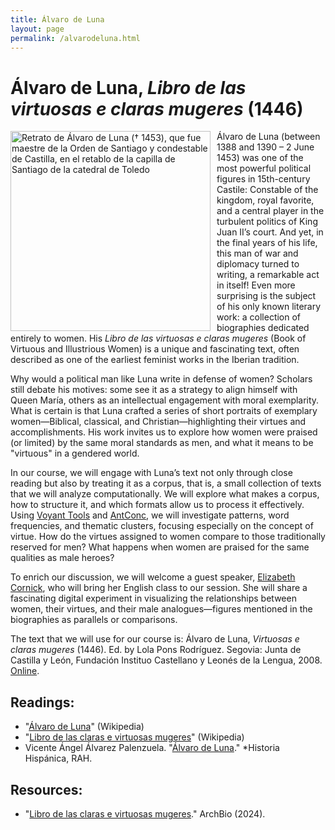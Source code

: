 ```yaml
---
title: Álvaro de Luna
layout: page
permalink: /alvarodeluna.html
---
```

# Álvaro de Luna, *Libro de las virtuosas e claras mugeres* (1446)

<img src="https://upload.wikimedia.org/wikipedia/commons/3/3f/Alvaro_de_luna.jpg" alt="Retrato de Álvaro de Luna († 1453), que fue maestre de la Orden de Santiago y condestable de Castilla, en el retablo de la capilla de Santiago de la catedral de Toledo" style="width:320px; float:left;  margin-right:10px">

Álvaro de Luna (between 1388 and 1390 – 2 June 1453) was one of the most powerful political figures in 15th-century Castile: Constable of the kingdom, royal favorite, and a central player in the turbulent politics of King Juan II’s court. And yet, in the final years of his life, this man of war and diplomacy turned to writing, a remarkable act in itself! Even more surprising is the subject of his only known literary work: a collection of biographies dedicated entirely to women. His *Libro de las virtuosas e claras mugeres* (Book of Virtuous and Illustrious Women) is a unique and fascinating text, often described as one of the earliest feminist works in the Iberian tradition.

Why would a political man like Luna write in defense of women? Scholars still debate his motives: some see it as a strategy to align himself with Queen María, others as an intellectual engagement with moral exemplarity. What is certain is that Luna crafted a series of short portraits of exemplary women—Biblical, classical, and Christian—highlighting their virtues and accomplishments. His work invites us to explore how women were praised (or limited) by the same moral standards as men, and what it means to be "virtuous" in a gendered world.

In our course, we will engage with Luna’s text not only through close reading but also by treating it as a corpus, that is, a small collection of texts that we will analyze computationally. We will explore what makes a corpus, how to structure it, and which formats allow us to process it effectively. Using [Voyant Tools](https://voyant-tools.org/) and [AntConc](https://www.laurenceanthony.net/software/antconc/), we will investigate patterns, word frequencies, and thematic clusters, focusing especially on the concept of virtue. How do the virtues assigned to women compare to those traditionally reserved for men? What happens when women are praised for the same qualities as male heroes?

To enrich our discussion, we will welcome a guest speaker, [Elizabeth Cornick](https://english.as.miami.edu/phd-program/current-phd-students/index.html), who will bring her English class to our session. She will share a fascinating digital experiment in visualizing the relationships between women, their virtues, and their male analogues—figures mentioned in the biographies as parallels or comparisons.

The text that we will use for our course is: Álvaro de Luna, *Virtuosas e claras mugeres* (1446). Ed. by Lola Pons Rodríguez. Segovia: Junta de Castilla y León, Fundación Instituo Castellano y Leonés de la Lengua, 2008. [Online](http://lolapons.es/wp-content/uploads/downloads/2011/10/Pons_2008_VirtuosasCM.pdf).

## Readings: 

- "[Álvaro de Luna](https://es.wikipedia.org/wiki/%C3%81lvaro_de_Luna)" (Wikipedia)
- "[Libro de las claras e virtuosas mugeres](https://es.wikipedia.org/wiki/Libro_de_las_claras_e_virtuosas_mugeres)" (Wikipedia)
- Vicente Ángel Álvarez Palenzuela. "[Álvaro de Luna](https://historia-hispanica.rah.es/biografias/27650-alvaro-de-luna)." *Historia Hispánica, RAH. 

## Resources: 

- "[Libro de las claras e virtuosas mugeres](https://archbio.miami.edu/works/libro-de-las-claras-e-virtuosas-mugeres)." ArchBio (2024). 
